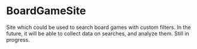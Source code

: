 # BoardGameSite

Site which could be used to search board games with custom filters.
In the future, it will be able to collect data on searches, and analyze them.
Still in progress.
